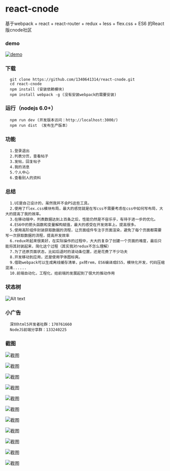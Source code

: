 # react-cnode
基于webpack + react + react-router + redux + less + flex.css + ES6 的React版cnode社区

### demo
 [![demo](https://github.com/1340641314/react-cnode/raw/master/shot/QR-code.png)](http://1340641314.github.io/react-cnode/)

### 下载
```
  git clone https://github.com/1340641314/react-cnode.git
  cd react-cnode
  npm install (安装依赖模块)
  npm install webpack -g (没有安装webpack的需要安装)
```

### 运行（nodejs 6.0+）
```
  npm run dev (开发版本访问：http://localhost:3000/)
  npm run dist （发布生产版本）

```
### 功能
```
  1.登录退出
  2.列表分页，查看帖子
  3.发帖，回复帖子
  4.我的消息
  5.个人中心
  6.查看别人的资料
```

### 总结
```
  1.UI是自己设计的，虽然我并不会PS这些工具。
  2.使用了flex.css模块布局，最大的感觉就是在写css不需要考虑在css中如何写布局，大大的提高了我的效率。
  3.在移动端中，列表数据达到上百条之后，性能仍然是不容乐乎，有待于进一步的优化。
  4.ES6中的箭头函数和变量解构赋值，最大的感受在开发效率上。提高很多。
  5.使用高阶组件封装获取数据的流程，让页面组件专注于页面渲染，避免了每个页面都需要写一次获取数据的流程，提高开发效率
  6.redux听起来很美好，在实际操作的过程中，大大的复杂了创建一个页面的难度，最后只能将其封装起来，简化这个过程（其实我对redux不怎么理解）
  7.为了还原页面状态，比如后退时的滚动条位置，还是花费了不少功夫
  8.开发移动到应用，还是使用字体图标爽。
  9.借助webpack可以生成离线缓存清单，px转rem，ES6编译成ES5，模块化开发，代码压缩混淆......
  10.前端自动化，工程化，给前端的发展起到了很大的推动作用
```
### 状态树
![Alt text](https://github.com/1340641314/react-cnode/raw/master/shot/redux-state.jpg)
### 小广告
```
  深圳html5开发者社群：170761660
  NodeJS前端分享群：133240225
```
### 截图

![截图](https://github.com/1340641314/react-cnode/raw/master/shot/1.png)

![截图](https://github.com/1340641314/react-cnode/raw/master/shot/2.png)

![截图](https://github.com/1340641314/react-cnode/raw/master/shot/3.png)

![截图](https://github.com/1340641314/react-cnode/raw/master/shot/4.png)

![截图](https://github.com/1340641314/react-cnode/raw/master/shot/5.png)

![截图](https://github.com/1340641314/react-cnode/raw/master/shot/6.png)

![截图](https://github.com/1340641314/react-cnode/raw/master/shot/7.png)

![截图](https://github.com/1340641314/react-cnode/raw/master/shot/8.png)

![截图](https://github.com/1340641314/react-cnode/raw/master/shot/9.png)

![截图](https://github.com/1340641314/react-cnode/raw/master/shot/10.png)

![截图](https://github.com/1340641314/react-cnode/raw/master/shot/11.png)

